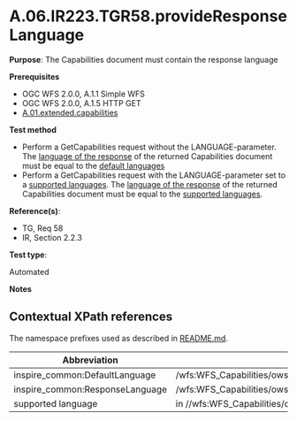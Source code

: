 # A.06.IR223.TGR58.provideResponseLanguage

**Purpose**: The Capabilities document must contain the response language

**Prerequisites**

* OGC WFS 2.0.0, A.1.1 Simple WFS
* OGC WFS 2.0.0, A.1.5 HTTP GET
* [A.01.extended.capabilities](A.01.extended.capabilities.md)

**Test method**

* Perform a GetCapabilities request without the LANGUAGE-parameter. The [language of the response](#responseLanguage) of the returned Capabilities document must be equal to the [default languages](#defaultLanguage)
* Perform a GetCapabilities request with the LANGUAGE-parameter set to a [supported languages](#supportedLanguage). The [language of the response](#responseLanguage) of the returned Capabilities document must be equal to the [supported languages](#supportedLanguage).

**Reference(s)**:

* TG, Req 58
* IR, Section 2.2.3

**Test type**:

Automated

**Notes**

## Contextual XPath references

The namespace prefixes used as described in [README.md](README.md#namespaces).

Abbreviation                                               |  XPath expression
---------------------------------------------------------- | -------------------------------------------------------------------------
inspire_common:DefaultLanguage <a name="defaultLanguage"></a> | /wfs:WFS_Capabilities/ows:OperationsMetadata/ows:ExtendedCapabilities/inspire_dls:ExtendedCapabilities/inspire_common:SupportedLanguages/inspire_common:DefaultLanguage/inspire_common:Language
inspire_common:ResponseLanguage <a name="responseLanguage"></a> | /wfs:WFS_Capabilities/ows:OperationsMetadata/ows:ExtendedCapabilities/inspire_dls:ExtendedCapabilities/inspire_common:ResponseLanguage/inspire_common:Language
supported language <a name="supportedLanguage"></a>| in //wfs:WFS_Capabilities/ows:OperationsMetadata/ows:ExtendedCapabilities/inspire_dls:ExtendedCapabilities/inspire_common:SupportedLanguages/*/inspire_common:Language
